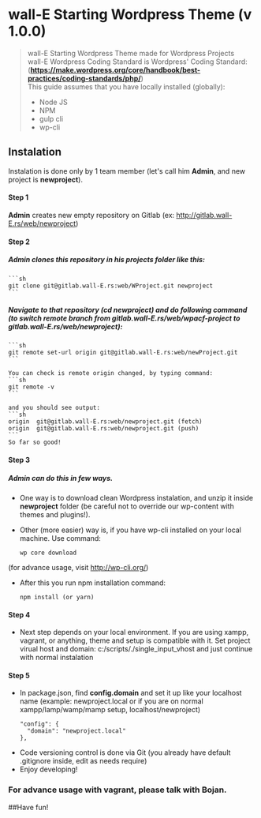 # wall-E Starting Wordpress Theme  **(v 1.0.0)**
> wall-E Starting Wordpress Theme made for Wordpress Projects  
> wall-E Wordpress Coding Standard is Wordpress' Coding Standard: (**https://make.wordpress.org/core/handbook/best-practices/coding-standards/php/**)  
> This guide assumes that you have locally installed (globally):
> * Node JS
> * NPM
> * gulp cli
> * wp-cli

## Instalation

Instalation is done only by 1 team member (let's call him **Admin**, and new project is **newproject**).

#### Step 1
**Admin** creates new empty repository on Gitlab (ex: http://gitlab.wall-E.rs/web/newproject)

#### Step 2
##### **Admin** clones **this** repository in his projects folder like this:

    ```sh
    git clone git@gitlab.wall-E.rs:web/WProject.git newproject
    ```
    
##### **Navigate** to that repository (cd **newproject**) and do following command (to switch remote branch from gitlab.wall-E.rs/web/wpacf-project to gitlab.wall-E.rs/web/newproject):
    ```sh
    git remote set-url origin git@gitlab.wall-E.rs:web/newProject.git
    ```
    
    You can check is remote origin changed, by typing command:
    ```sh
    git remote -v
    ```
    
    and you should see output: 
    ```sh
    origin  git@gitlab.wall-E.rs:web/newproject.git (fetch)
    origin  git@gitlab.wall-E.rs:web/newproject.git (push)
    ```
    So far so good!

#### Step 3
##### **Admin** can do this in few ways.
* One way is to download clean Wordpress instalation, and unzip it inside **newproject** folder (be careful not to override our wp-content with themes and plugins!).
* Other (more easier) way is, if you have wp-cli installed on your local machine.
Use command:

    ```
    wp core download
    ```
(for advance usage, visit http://wp-cli.org/)

* After this you run npm installation command:

    ```
    npm install (or yarn)
    ```

#### Step 4
* Next step depends on your local environment. If you are using xampp, vagrant, or anything, theme and setup is compatible with it. 
Set project virual host and domain:
    c:/scripts/./single_input_vhost
    and just continue with normal instalation

#### Step 5
* In package.json, find **config.domain** and set it up like your localhost name (example: newproject.local or if you are on normal xampp/lamp/wamp/mamp setup, localhost/newproject)
    ```
    "config": {
      "domain": "newproject.local"
    },
    ```
* Code versioning control is done via Git (you already have default .gitignore inside, edit as needs require)
* Enjoy developing!

### For advance usage with vagrant, please talk with Bojan.
##Have fun!
